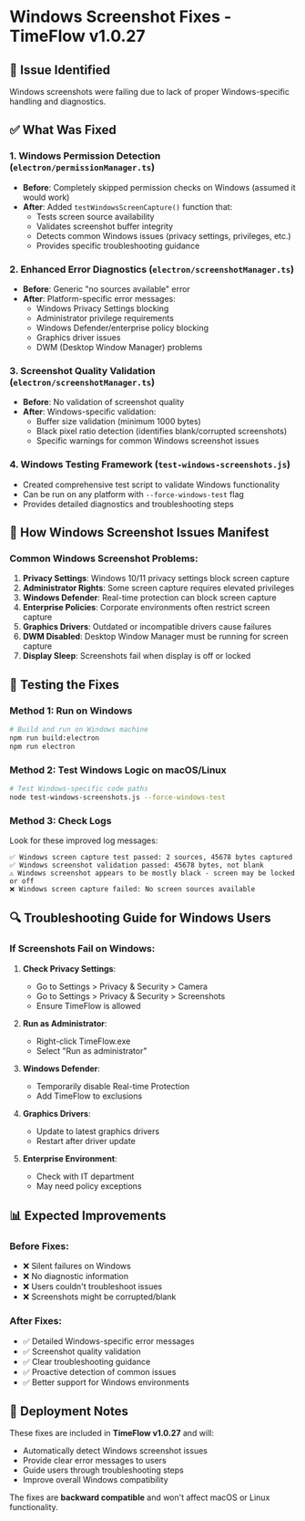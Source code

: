 # Windows Screenshot Fixes - TimeFlow v1.0.27

## 🚨 **Issue Identified**
Windows screenshots were failing due to lack of proper Windows-specific handling and diagnostics.

## ✅ **What Was Fixed**

### 1. **Windows Permission Detection** (`electron/permissionManager.ts`)
- **Before**: Completely skipped permission checks on Windows (assumed it would work)
- **After**: Added `testWindowsScreenCapture()` function that:
  - Tests screen source availability
  - Validates screenshot buffer integrity
  - Detects common Windows issues (privacy settings, privileges, etc.)
  - Provides specific troubleshooting guidance

### 2. **Enhanced Error Diagnostics** (`electron/screenshotManager.ts`)
- **Before**: Generic "no sources available" error
- **After**: Platform-specific error messages:
  - Windows Privacy Settings blocking
  - Administrator privilege requirements
  - Windows Defender/enterprise policy blocking
  - Graphics driver issues
  - DWM (Desktop Window Manager) problems

### 3. **Screenshot Quality Validation** (`electron/screenshotManager.ts`)
- **Before**: No validation of screenshot quality
- **After**: Windows-specific validation:
  - Buffer size validation (minimum 1000 bytes)
  - Black pixel ratio detection (identifies blank/corrupted screenshots)
  - Specific warnings for common Windows screenshot issues

### 4. **Windows Testing Framework** (`test-windows-screenshots.js`)
- Created comprehensive test script to validate Windows functionality
- Can be run on any platform with `--force-windows-test` flag
- Provides detailed diagnostics and troubleshooting steps

## 🔧 **How Windows Screenshot Issues Manifest**

### Common Windows Screenshot Problems:
1. **Privacy Settings**: Windows 10/11 privacy settings block screen capture
2. **Administrator Rights**: Some screen capture requires elevated privileges
3. **Windows Defender**: Real-time protection can block screen capture
4. **Enterprise Policies**: Corporate environments often restrict screen capture
5. **Graphics Drivers**: Outdated or incompatible drivers cause failures
6. **DWM Disabled**: Desktop Window Manager must be running for screen capture
7. **Display Sleep**: Screenshots fail when display is off or locked

## 🧪 **Testing the Fixes**

### Method 1: Run on Windows
```bash
# Build and run on Windows machine
npm run build:electron
npm run electron
```

### Method 2: Test Windows Logic on macOS/Linux
```bash
# Test Windows-specific code paths
node test-windows-screenshots.js --force-windows-test
```

### Method 3: Check Logs
Look for these improved log messages:
```
✅ Windows screen capture test passed: 2 sources, 45678 bytes captured
✅ Windows screenshot validation passed: 45678 bytes, not blank
⚠️ Windows screenshot appears to be mostly black - screen may be locked or off
❌ Windows screen capture failed: No screen sources available
```

## 🔍 **Troubleshooting Guide for Windows Users**

### If Screenshots Fail on Windows:

1. **Check Privacy Settings**:
   - Go to Settings > Privacy & Security > Camera
   - Go to Settings > Privacy & Security > Screenshots
   - Ensure TimeFlow is allowed

2. **Run as Administrator**:
   - Right-click TimeFlow.exe
   - Select "Run as administrator"

3. **Windows Defender**:
   - Temporarily disable Real-time Protection
   - Add TimeFlow to exclusions

4. **Graphics Drivers**:
   - Update to latest graphics drivers
   - Restart after driver update

5. **Enterprise Environment**:
   - Check with IT department
   - May need policy exceptions

## 📊 **Expected Improvements**

### Before Fixes:
- ❌ Silent failures on Windows
- ❌ No diagnostic information
- ❌ Users couldn't troubleshoot issues
- ❌ Screenshots might be corrupted/blank

### After Fixes:
- ✅ Detailed Windows-specific error messages
- ✅ Screenshot quality validation
- ✅ Clear troubleshooting guidance
- ✅ Proactive detection of common issues
- ✅ Better support for Windows environments

## 🚀 **Deployment Notes**

These fixes are included in **TimeFlow v1.0.27** and will:
- Automatically detect Windows screenshot issues
- Provide clear error messages to users
- Guide users through troubleshooting steps
- Improve overall Windows compatibility

The fixes are **backward compatible** and won't affect macOS or Linux functionality. 